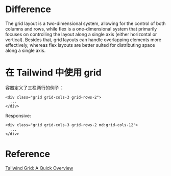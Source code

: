 
# Difference

The grid layout is a two-dimensional system, allowing for the control of both columns and rows, while flex is a one-dimensional system that primarily focuses on controlling the layout along a single axis (either horizontal or vertical). Besides that, grid layouts can handle overlapping elements more effectively, whereas flex layouts are better suited for distributing space along a single axis.


# 在 Tailwind 中使用 grid

容器定义了三栏两行的例子：

    <div class="grid grid-cols-3 grid-rows-2">
      ...
    </div>

Responsive:

    <div class="grid grid-cols-3 grid-rows-2 md:grid-cols-12">
      ...
    </div>


# Reference

[Tailwind Grid: A Quick Overview](https://tailscan.com/blog/tailwind-css-grid-a-quick-overview)


